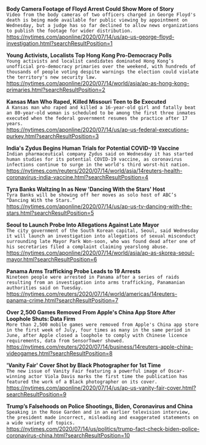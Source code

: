 **Body Camera Footage of Floyd Arrest Could Show More of Story**\
`Video from the body cameras of two officers charged in George Floyd's death is being made available for public viewing by appointment on Wednesday, but a judge has so far declined to allow news organizations to publish the footage for wider distribution.`\
https://nytimes.com/aponline/2020/07/14/us/ap-us-george-floyd-investigation.html?searchResultPosition=1

**Young Activists, Localists Top Hong Kong Pro-Democracy Polls**\
`Young activists and localist candidates dominated Hong Kong’s unofficial pro-democracy primaries over the weekend, with hundreds of thousands of people voting despite warnings the election could violate the territory's new security law.`\
https://nytimes.com/aponline/2020/07/14/world/asia/ap-as-hong-kong-primaries.html?searchResultPosition=2

**Kansas Man Who Raped, Killed Missouri Teen to Be Executed**\
`A Kansas man who raped and killed a 16-year-old girl and fatally beat an 80-year-old woman is scheduled to be among the first three inmates executed when the federal government resumes the practice after 17 years.`\
https://nytimes.com/aponline/2020/07/14/us/ap-us-federal-executions-purkey.html?searchResultPosition=3

**India's Zydus Begins Human Trials for Potential COVID-19 Vaccine**\
`Indian pharmaceutical company Zydus said on Wednesday it has started human studies for its potential COVID-19 vaccine, as coronavirus infections continue to surge in the world's third worst-hit nation.`\
https://nytimes.com/reuters/2020/07/14/world/asia/14reuters-health-coronavirus-india-vaccine.html?searchResultPosition=4

**Tyra Banks Waltzing In as New 'Dancing With the Stars' Host**\
`Tyra Banks will be showing off her moves as solo host of ABC’s “Dancing With the Stars.”`\
https://nytimes.com/aponline/2020/07/14/us/ap-us-tv-dancing-with-the-stars.html?searchResultPosition=5

**Seoul to Launch Probe Into Allegations Against Late Mayor**\
`The city government of the South Korean capital, Seoul, said Wednesday it will launch an investigation into allegations of sexual misconduct surrounding late Mayor Park Won-soon, who was found dead after one of his secretaries filed a complaint claiming yearslong abuse. `\
https://nytimes.com/aponline/2020/07/14/world/asia/ap-as-skorea-seoul-mayor.html?searchResultPosition=6

**Panama Arms Trafficking Probe Leads to 19 Arrests**\
`Nineteen people were arrested in Panama after a series of raids resulting from an investigation into arms trafficking, Panamanian authorities said on Tuesday.`\
https://nytimes.com/reuters/2020/07/14/world/americas/14reuters-panama-crime.html?searchResultPosition=7

**Over 2,500 Games Removed From Apple's China App Store After Loophole Shuts: Data Firm**\
`More than 2,500 mobile games were removed from Apple's China app store in the first week of July, four times as many in the same period in June, after Apple closed a loophole to comply with Chinese licence requirements, data from SensorTower showed.`\
https://nytimes.com/reuters/2020/07/14/business/14reuters-apple-china-videogames.html?searchResultPosition=8

**'Vanity Fair' Cover Shot by Black Photographer for 1st Time**\
`The new issue of Vanity Fair featuring a powerful image of Oscar-winning actor Viola Davis marks the first time the publication has featured the work of a Black photographer on its cover.`\
https://nytimes.com/aponline/2020/07/14/us/ap-us-vanity-fair-cover.html?searchResultPosition=9

**Trump’s Falsehoods on Police Shootings, Biden, Coronavirus and China**\
`Speaking in the Rose Garden and in an earlier television interview, the president made incorrect, misleading and exaggerated statements on a wide variety of topics.`\
https://nytimes.com/2020/07/14/us/politics/trump-fact-check-biden-police-coronavirus-china.html?searchResultPosition=10

